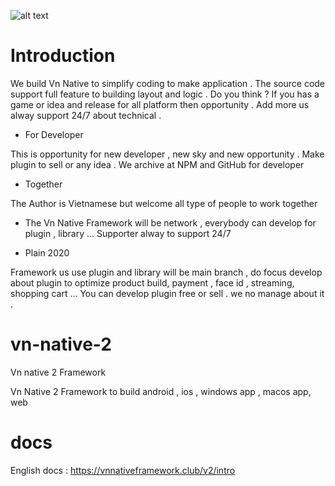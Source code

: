 

![alt text]('https://scontent.fsgn5-4.fna.fbcdn.net/v/t1.0-9/100074117_135932361419345_7078201933118308352_o.png?_nc_cat=102&_nc_sid=dd9801&_nc_oc=AQnRMch7zAybTnaO1gF1dr7aJVBZUGOWOwUyvuzDG0G-GZaN3rtH2-9fh_jKYkFaG3c&_nc_ht=scontent.fsgn5-4.fna&oh=585891fbabc8fc3c5562daa99d35ed19&oe=5EF6E5C8')

# Introduction 


We build Vn Native to simplify coding to make application . The source code support full feature to building layout and logic . Do you think ? If you has a game or idea and release for all platform then opportunity . Add more us alway support 24/7 about technical . 

- For Developer 

This is opportunity for new developer , new sky and new opportunity . Make plugin to sell or any idea . We archive at NPM and GitHub for developer  

- Together

The Author is Vietnamese but welcome all type of people to work together 

- The Vn Native Framework will be network , everybody can develop for plugin , library ... Supporter alway to support 24/7 

- Plain 2020

Framework us use plugin and library will be main branch , do focus develop about plugin to optimize product build, payment , face id , streaming, shopping cart ...
You can develop plugin free or sell . we no manage about it .


# vn-native-2

Vn native 2 Framework

Vn Native 2 Framework to build android , ios , windows app , macos app, web

# docs

English docs : https://vnnativeframework.club/v2/intro

